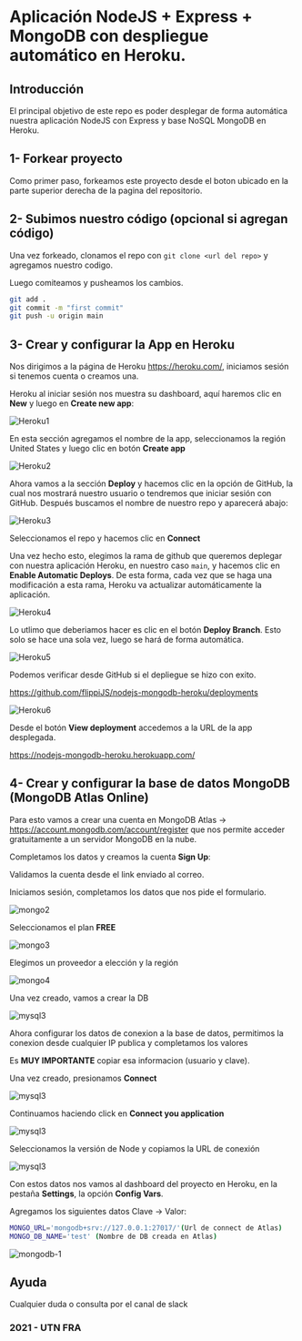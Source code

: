 Aplicación NodeJS + Express + MongoDB con despliegue automático en Heroku.
==============================

## Introducción
El principal objetivo de este repo es poder desplegar de forma automática nuestra aplicación NodeJS con Express y base NoSQL MongoDB en Heroku.

## 1- Forkear proyecto
Como primer paso, forkeamos este proyecto desde el boton ubicado en la parte superior derecha de la pagina del repositorio.

## 2- Subimos nuestro código (opcional si agregan código)
Una vez forkeado, clonamos el repo con `git clone <url del repo>` y agregamos nuestro codigo. 

Luego comiteamos y pusheamos los cambios.

```sh
git add .
git commit -m "first commit"
git push -u origin main
```

## 3- Crear y configurar la App en Heroku

Nos dirigimos a la página de Heroku https://heroku.com/, iniciamos sesión si tenemos cuenta o creamos una.

Heroku al iniciar sesión nos muestra su dashboard, aquí haremos clic en **New** y luego en **Create new app**:

![Heroku1](https://i.ibb.co/MVTSH69/heroku1.png)

En esta sección agregamos el nombre de la app, seleccionamos la región United States y luego clic en botón **Create app**

![Heroku2](https://i.ibb.co/0BJx5gd/Screenshot-at-Apr-09-19-06-30.png)

Ahora vamos a la sección **Deploy** y hacemos clic en la opción de GitHub, la cual nos mostrará nuestro usuario o tendremos que iniciar sesión con GitHub. Después   buscamos el nombre de nuestro repo y aparecerá abajo:

![Heroku3](https://i.ibb.co/9yftS70/Screenshot-at-Apr-09-19-07-13.png)

Seleccionamos el repo y hacemos clic en **Connect**

Una vez hecho esto, elegimos la rama de github que queremos deplegar con nuestra aplicación Heroku, en nuestro caso `main`, y hacemos clic en **Enable Automatic Deploys**. De esta forma, cada vez que se haga una modificación a esta rama, Heroku va actualizar automáticamente la aplicación.

![Heroku4](https://i.ibb.co/d0z1NWv/heroku4.png)

Lo utlimo que deberiamos hacer es clic en el botón **Deploy Branch**. Esto solo se hace una sola vez, luego se hará de forma automática.

![Heroku5](https://i.ibb.co/sVYwVZx/heroku5.png)

Podemos verificar desde GitHub si el depliegue se hizo con exito. 

https://github.com/flippiJS/nodejs-mongodb-heroku/deployments

![Heroku6](https://i.ibb.co/KwK97BX/Screenshot-at-Apr-16-19-28-57.png)

Desde el botón **View deployment** accedemos a la URL de la app desplegada.

https://nodejs-mongodb-heroku.herokuapp.com/

## 4- Crear y configurar la base de datos MongoDB (MongoDB Atlas Online)

Para esto vamos a crear una cuenta en MongoDB Atlas -> https://account.mongodb.com/account/register que nos permite acceder gratuitamente a un servidor MongoDB en la nube. 

Completamos los datos y creamos la cuenta **Sign Up**:

Validamos la cuenta desde el link enviado al correo.

Iniciamos sesión, completamos los datos que nos pide el formulario.

![mongo2](https://i.ibb.co/SKYRsf7/Screenshot-at-Apr-09-17-25-44.png)

Seleccionamos el plan **FREE**

![mongo3](https://i.ibb.co/MGk5S6Z/Screenshot-at-Apr-09-17-26-30.png)

Elegimos un proveedor a elección y la región

![mongo4](https://i.ibb.co/K2yJ3rs/Screenshot-at-Apr-09-17-26-47.png)

Una vez creado, vamos a crear la DB

![mysql3](https://i.ibb.co/4WZYCzh/Screenshot-at-Apr-09-17-31-38.png)

Ahora configurar los datos de conexion a la base de datos, permitimos la conexion desde cualquier IP publica y completamos los valores

Es **MUY IMPORTANTE** copiar esa informacion (usuario y clave).

Una vez creado, presionamos **Connect**

![mysql3](https://i.ibb.co/xDKR97w/Screenshot-at-Apr-16-19-24-03.png)

Continuamos haciendo click en **Connect you application**

![mysql3](https://i.ibb.co/G9j7x4T/Screenshot-at-Apr-16-19-24-17.png)

Seleccionamos la versión de Node y copiamos la URL de conexión

![mysql3](https://i.ibb.co/h7JN2X5/Screenshot-at-Apr-16-19-24-32.png)

Con estos datos nos vamos al dashboard del proyecto en Heroku, en la pestaña **Settings**, la opción **Config Vars**.

Agregamos los siguientes datos Clave -> Valor:

```sh
MONGO_URL='mongodb+srv://127.0.0.1:27017/'(Url de connect de Atlas)
MONGO_DB_NAME='test' (Nombre de DB creada en Atlas)
```

![mongodb-1](https://i.ibb.co/M9k0KTx/Screenshot-at-Apr-09-19-08-54.png)



## Ayuda
Cualquier duda o consulta por el canal de slack

### 2021 - UTN FRA
